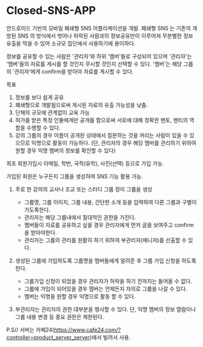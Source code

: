 # Closed-SNS-APP

안드로이드 기반의 모바일 폐쇄형 SNS 어플리케이션을 개발.
폐쇄형 SNS 는 기존의 개방된 SNS 의 방식에서 벗어나 허락된 사람과의 정보공유만이 이루어져
무분별한 정보 유출을 막을 수 있어 소규모 집단에서 사용하기에 용이하다.

정보를 공유할 수 있는 사람은 '관리자'와 하위 '멤버'들로 구성되어 있으며 '관리자'는 '멤버'들의 자료를 게시를 할 것인지 무시할 것인지 선택할 수 있다.
'멤버'는 해당 그룹의 '관리자'에게 confirm을 받아야 자료를 게시할 수 있다.

목표
1. 정보를 보다 쉽게 공유
2. 폐쇄형으로 개발됨으로써 게시된 자료의 유출 가능성을 낮춤.
3. 단체의 규모에 관계없이 교육 가능
4. 허가를 받은 특정 인물에게만 공개를 함으로써 서로에 대해 정확한 멘토, 멘티의 역할을 수행할 수 있다.
5. 강의 그룹의 경우 이름이 공개된 상태에서 질문하는 것을 꺼리는 사람이 있을 수 있으므로 익명으로 활동이 가능하다.
   (단, 관리자의 경우 해당 멤버를 관리하기 위하여 원할 경우 익명 멤버의 정보를 확인할 수 있다)



최초 회원가입시 이메일, 학번, 국적(유학), 사진(선택) 등으로 가입 가능.

가입된 회원은 누구든지 그룹을 생성하여 SNS 기능 활용 가능.
 1. 주로 한 강의의 교사나 조교 또는 스터디 그룹 장이 그룹을 생성
      - 그룹명, 그룹 이미지, 그룹 내용, 간단한 소개 등을 입력하여 다른 그룹과 구별이 가도록한다.
      - 관리자는 해당 그룹내에서 절대적인 권한을 가진다.
      - 멤버들이 자료를 공유하고 싶을 경우 관리자에게 먼저 글을 보여주고 confirm 을 받아야한다.
      - 관리자는 그룹의 관리를 원활히 하기 위하여 부관리자(매니저)를 선출할 수 있다.
   
 2. 생성된 그룹에 가입하도록 그룹명을 멤버들에게 알려준 후 그룹 가입 신청을 하도록 한다.
      - 그룹가입 신청이 되었을 경우 관리자가 허락을 하기 전까지는 들어올 수 없다.
      - 그룹에 가입이 되어있을 경우 멤버는 언제든지 자의로 그룹을 나갈 수 있다.
     - 멤버는 익명을 원할 경우 익명으로 활동 할 수 있다.
   
 3. 부관리자는 관리자의 권한 대부분을 행사할 수 있다. 
     단, 익명 멤버의 정보 열람이나 그룹 내용 변경 등 중요 권한은 제한된다.
    
    
    
P.S//
 서버는 카페24(https://www.cafe24.com/?controller=product_server_server)에서 빌려서 사용.
 
